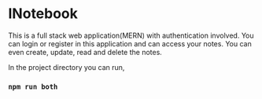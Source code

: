 <h1>INotebook</h1>

This is a full stack web application(MERN) with authentication involved.
You can login or register in this application and can access your notes. You can even create, update, read and delete the notes.

In the project directory you can run,
### `npm run both`
